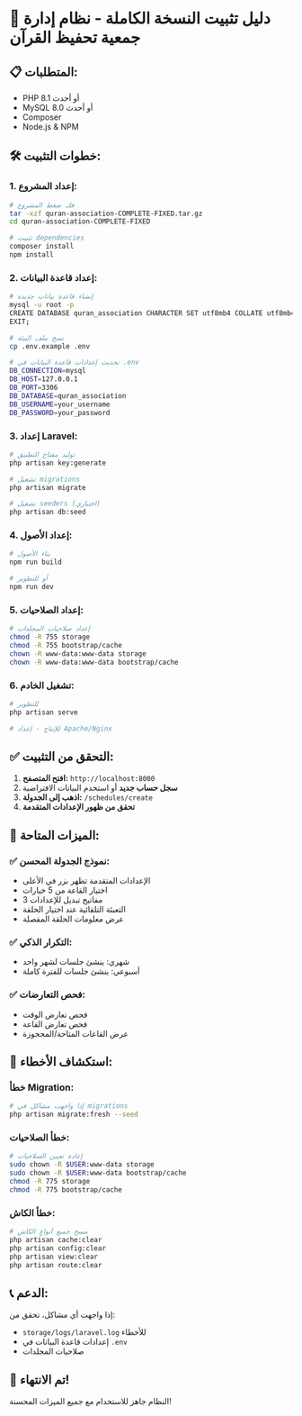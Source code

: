 # 🚀 دليل تثبيت النسخة الكاملة - نظام إدارة جمعية تحفيظ القرآن

## 📋 **المتطلبات:**
- PHP 8.1 أو أحدث
- MySQL 8.0 أو أحدث
- Composer
- Node.js & NPM

## 🛠️ **خطوات التثبيت:**

### **1. إعداد المشروع:**
```bash
# فك ضغط المشروع
tar -xzf quran-association-COMPLETE-FIXED.tar.gz
cd quran-association-COMPLETE-FIXED

# تثبيت dependencies
composer install
npm install
```

### **2. إعداد قاعدة البيانات:**
```bash
# إنشاء قاعدة بيانات جديدة
mysql -u root -p
CREATE DATABASE quran_association CHARACTER SET utf8mb4 COLLATE utf8mb4_unicode_ci;
EXIT;

# نسخ ملف البيئة
cp .env.example .env

# تحديث إعدادات قاعدة البيانات في .env
DB_CONNECTION=mysql
DB_HOST=127.0.0.1
DB_PORT=3306
DB_DATABASE=quran_association
DB_USERNAME=your_username
DB_PASSWORD=your_password
```

### **3. إعداد Laravel:**
```bash
# توليد مفتاح التطبيق
php artisan key:generate

# تشغيل migrations
php artisan migrate

# تشغيل seeders (اختياري)
php artisan db:seed
```

### **4. إعداد الأصول:**
```bash
# بناء الأصول
npm run build

# أو للتطوير
npm run dev
```

### **5. إعداد الصلاحيات:**
```bash
# إعداد صلاحيات المجلدات
chmod -R 755 storage
chmod -R 755 bootstrap/cache
chown -R www-data:www-data storage
chown -R www-data:www-data bootstrap/cache
```

### **6. تشغيل الخادم:**
```bash
# للتطوير
php artisan serve

# للإنتاج - إعداد Apache/Nginx
```

## ✅ **التحقق من التثبيت:**

1. **افتح المتصفح:** `http://localhost:8000`
2. **سجل حساب جديد** أو استخدم البيانات الافتراضية
3. **اذهب إلى الجدولة:** `/schedules/create`
4. **تحقق من ظهور الإعدادات المتقدمة**

## 🎯 **الميزات المتاحة:**

### **✅ نموذج الجدولة المحسن:**
- الإعدادات المتقدمة تظهر بزر في الأعلى
- اختيار القاعة من 5 خيارات
- 3 مفاتيح تبديل للإعدادات
- التعبئة التلقائية عند اختيار الحلقة
- عرض معلومات الحلقة المفصلة

### **✅ التكرار الذكي:**
- شهري: ينشئ جلسات لشهر واحد
- أسبوعي: ينشئ جلسات للفترة كاملة

### **✅ فحص التعارضات:**
- فحص تعارض الوقت
- فحص تعارض القاعة
- عرض القاعات المتاحة/المحجوزة

## 🔧 **استكشاف الأخطاء:**

### **خطأ Migration:**
```bash
# إذا واجهت مشاكل في migrations
php artisan migrate:fresh --seed
```

### **خطأ الصلاحيات:**
```bash
# إعادة تعيين الصلاحيات
sudo chown -R $USER:www-data storage
sudo chown -R $USER:www-data bootstrap/cache
chmod -R 775 storage
chmod -R 775 bootstrap/cache
```

### **خطأ الكاش:**
```bash
# مسح جميع أنواع الكاش
php artisan cache:clear
php artisan config:clear
php artisan view:clear
php artisan route:clear
```

## 📞 **الدعم:**
إذا واجهت أي مشاكل، تحقق من:
- `storage/logs/laravel.log` للأخطاء
- إعدادات قاعدة البيانات في `.env`
- صلاحيات المجلدات

## 🎉 **تم الانتهاء!**
النظام جاهز للاستخدام مع جميع الميزات المحسنة!

